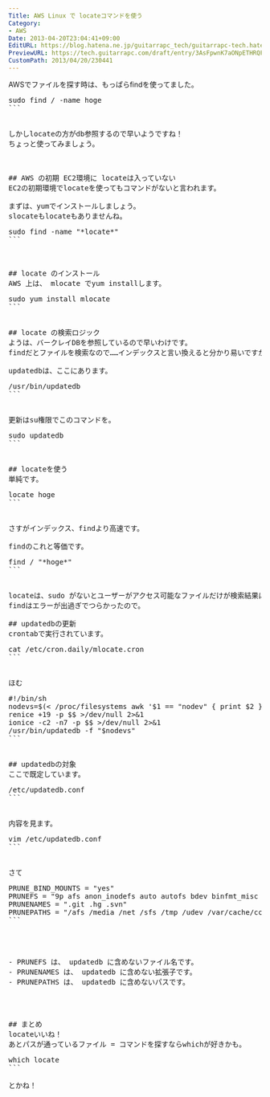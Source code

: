 ```yaml
---
Title: AWS Linux で locateコマンドを使う
Category:
- AWS
Date: 2013-04-20T23:04:41+09:00
EditURL: https://blog.hatena.ne.jp/guitarrapc_tech/guitarrapc-tech.hatenablog.com/atom/entry/6802418398340691149
PreviewURL: https://tech.guitarrapc.com/draft/entry/3AsFpwnK7aONpETHRQFngUNT20E
CustomPath: 2013/04/20/230441
---
```


<!--
Date: 2013-04-20T23:04:41+09:00
URL: https://tech.guitarrapc.com/entry/2013/04/20/230441
-->

AWSでファイルを探す時は、もっぱらfindを使ってました。
<pre class="brush: bash">
sudo find / -name hoge
```


しかしlocateの方がdb参照するので早いようですね！
ちょっと使ってみましょう。



## AWS の初期 EC2環境に locateは入っていない
EC2の初期環境でlocateを使ってもコマンドがないと言われます。

まずは、yumでインストールしましょう。
slocateもlocateもありませんね。
<pre class="brush: bash">
sudo find -name "*locate*"
```



## locate のインストール
AWS 上は、 mlocate でyum installします。
<pre class="brush: bash">
sudo yum install mlocate
```


## locate の検索ロジック
ようは、バークレイDBを参照しているので早いわけです。
findだとファイルを検索なので……インデックスと言い換えると分かり易いですか？

updatedbは、ここにあります。
<pre class="brush: bash">
/usr/bin/updatedb
```


更新はsu権限でこのコマンドを。
<pre class="brush: bash">
sudo updatedb
```


## locateを使う
単純です。
<pre class="brush: bash">
locate hoge
```


さすがインデックス、findより高速です。

findのこれと等価です。
<pre class="brush: bash">
find / "*hoge*"
```


locateは、sudo がないとユーザーがアクセス可能なファイルだけが検索結果に出るのでいいですね。
findはエラーが出過ぎでつらかったので。

## updatedbの更新
crontabで実行されています。
<pre class="brush: bash">
cat /etc/cron.daily/mlocate.cron
```


ほむ
<pre class="brush: bash">
#!/bin/sh
nodevs=$(< /proc/filesystems awk '$1 == "nodev" { print $2 }')
renice +19 -p $$ >/dev/null 2>&1
ionice -c2 -n7 -p $$ >/dev/null 2>&1
/usr/bin/updatedb -f "$nodevs"
```


## updatedbの対象
ここで既定しています。
<pre class="brush: bash">
/etc/updatedb.conf
```


内容を見ます。
<pre class="brush: bash">
vim /etc/updatedb.conf
```


さて
<pre class="brush: bash">
PRUNE_BIND_MOUNTS = "yes"
PRUNEFS = "9p afs anon_inodefs auto autofs bdev binfmt_misc cgroup cifs coda configfs cpuset debugfs devpts ecryptfs exofs fuse fusectl gfs gfs2 hugetlbfs inotifyfs iso9660 jffs2 lustre mqueue ncpfs nfs nfs4 nfsd pipefs proc ramfs rootfs rpc_pipefs securityfs selinuxfs sfs sockfs sysfs tmpfs ubifs udf usbfs"
PRUNENAMES = ".git .hg .svn"
PRUNEPATHS = "/afs /media /net /sfs /tmp /udev /var/cache/ccache /var/spool/cups /var/spool/squid /var/tmp"
```




- PRUNEFS は、 updatedb に含めないファイル名です。
- PRUNENAMES は、 updatedb に含めない拡張子です。
- PRUNEPATHS は、 updatedb に含めないパスです。




## まとめ
locateいいね！
あとパスが通っているファイル = コマンドを探すならwhichが好きかも。
<pre class="brush: bash">
which locate
```

とかね！
